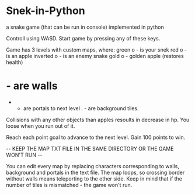 # Snek-in-Python
a snake game (that can be run in console) implemented in python

Controll using WASD.
Start game by pressing any of these keys.

Game has 3 levels with custom maps, where:
green o - is your snek
red o - is an apple
inverted o - is an enemy snake
gold o - golden apple (restores health)
# - are walls
+ - are portals to next level
. - are background tiles.

Collisions with any other objects than apples resoults in decrease in hp. You loose when you run out of it.

Reach each point goal to advance to the next level. Gain 100 points to win.


-- KEEP THE MAP TXT FILE IN THE SAME DIRECTORY OR THE GAME WON'T RUN --

You can edit every map by replacing characters corresponding to walls, background and portals in the text file.
The map loops, so crossing border without walls means teleporting to the other side.
Keep in mind that if the number of tiles is mismatched - the game won't run.
